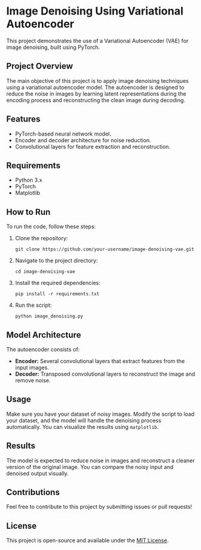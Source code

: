 <!DOCTYPE html>
<html lang="en">
<head>
    <meta charset="UTF-8">
    <meta name="viewport" content="width=device-width, initial-scale=1.0">
    <title>README - Image Denoising Using Variational Autoencoder</title>
</head>
<body>
    <h1>Image Denoising Using Variational Autoencoder</h1>
    <p>This project demonstrates the use of a Variational Autoencoder (VAE) for image denoising, built using PyTorch.</p>

  <h2>Project Overview</h2>
    <p>The main objective of this project is to apply image denoising techniques using a variational autoencoder model. The autoencoder is designed to reduce the noise in images by learning latent representations during the encoding process and reconstructing the clean image during decoding.</p>

  <h2>Features</h2>
    <ul>
        <li>PyTorch-based neural network model.</li>
        <li>Encoder and decoder architecture for noise reduction.</li>
        <li>Convolutional layers for feature extraction and reconstruction.</li>
    </ul>

  <h2>Requirements</h2>
    <ul>
        <li>Python 3.x</li>
        <li>PyTorch</li>
        <li>Matplotlib</li>
    </ul>

  <h2>How to Run</h2>
    <p>To run the code, follow these steps:</p>
    <ol>
        <li>Clone the repository:</li>
        <pre><code>git clone https://github.com/your-username/image-denoising-vae.git</code></pre>
        <li>Navigate to the project directory:</li>
        <pre><code>cd image-denoising-vae</code></pre>
        <li>Install the required dependencies:</li>
        <pre><code>pip install -r requirements.txt</code></pre>
        <li>Run the script:</li>
        <pre><code>python image_denoising.py</code></pre>
    </ol>

  <h2>Model Architecture</h2>
    <p>The autoencoder consists of:</p>
    <ul>
        <li><strong>Encoder:</strong> Several convolutional layers that extract features from the input images.</li>
        <li><strong>Decoder:</strong> Transposed convolutional layers to reconstruct the image and remove noise.</li>
    </ul>

  <h2>Usage</h2>
    <p>Make sure you have your dataset of noisy images. Modify the script to load your dataset, and the model will handle the denoising process automatically. You can visualize the results using <code>matplotlib</code>.</p>

  <h2>Results</h2>
    <p>The model is expected to reduce noise in images and reconstruct a cleaner version of the original image. You can compare the noisy input and denoised output visually.</p>

  <h2>Contributions</h2>
    <p>Feel free to contribute to this project by submitting issues or pull requests!</p>

  <h2>License</h2>
    <p>This project is open-source and available under the <a href="LICENSE">MIT License</a>.</p>
</body>
</html>
